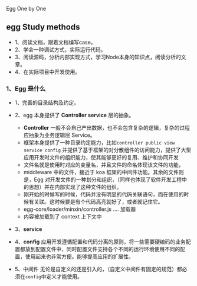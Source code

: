 Egg One by One

## egg Study methods

* 1、阅读文档，跟着文档编写case。
* 2、学会一种调试方式，实际运行代码。
* 3、阅读源码，分析内部实现方式，学习Node本身的知识点，阅读分析的文章。
* 4、在实际项目中开发使用。

### 1、Egg 是什么
* 1、完善的目录结构及约定。
* 2、egg 本身提供了 **Controller** **service** 层的抽象。

  * **Controller** 一般不会自己产出数据，也不会包含复杂的逻辑，复杂的过程应抽象为业务逻辑层 Service。
  * 框架本身提供了一种目录约定能力，比如`controller public view service config` 并提供了基于框架的对分散组件的访问能力，提供了大型应用开发时文件的组织能力，使其能够更好的复用、维护和协同开发
  * 文件名就是使用时对应的变量名，并且文件的命名体现该文件的功能，
  * middleware 中的文件，接近于 koa 框架的中间件功能。其余的文件则是，Egg 对开发文件的一种划分和组织，（同样也体现了软件开发工程中的思想）并在内部实现了这种文件的组织。
  * 刚开始的时候写的时候，代码并没有明显的代码关联语句，而在使用的时候有关联。这时候要是有个代码高亮就好了，或者就记住它。
  * egg-core/loader/minxin/controller.js .... 加载器
  * 内容被加载到了 context 上下文中
* 3、**service** 
* 4、**config** 应用开发遵循配置和代码分离的原则，将一些需要硬编码的业务配置都放到配置文件中，同时配置文件支持各个不同的运行环境使用不同的配置，使用起来也非常方便。能够提高应用的扩展性。
* 5、中间件 无论是自定义的还是引入的，（自定义中间件有固定的规范）都必须在`config`中定义才能使用。